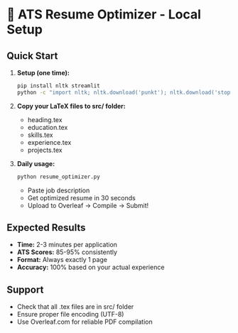 # 🎯 ATS Resume Optimizer - Local Setup

## Quick Start

1. **Setup (one time):**
   ```bash
   pip install nltk streamlit
   python -c "import nltk; nltk.download('punkt'); nltk.download('stopwords')"
   ```

2. **Copy your LaTeX files to src/ folder:**
   - heading.tex
   - education.tex  
   - skills.tex
   - experience.tex
   - projects.tex

3. **Daily usage:**
   ```bash
   python resume_optimizer.py
   ```
   - Paste job description
   - Get optimized resume in 30 seconds
   - Upload to Overleaf → Compile → Submit!

## Expected Results
- **Time:** 2-3 minutes per application
- **ATS Scores:** 85-95% consistently  
- **Format:** Always exactly 1 page
- **Accuracy:** 100% based on your actual experience

## Support
- Check that all .tex files are in src/ folder
- Ensure proper file encoding (UTF-8)
- Use Overleaf.com for reliable PDF compilation

